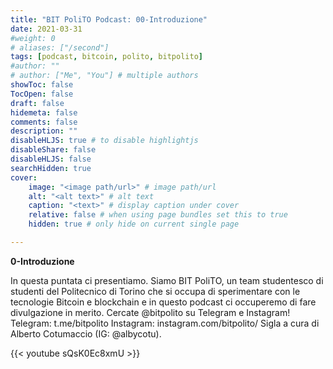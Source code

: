 ```yaml
---
title: "BIT PoliTO Podcast: 00-Introduzione"
date: 2021-03-31
#weight: 0
# aliases: ["/second"]
tags: [podcast, bitcoin, polito, bitpolito]
#author: ""
# author: ["Me", "You"] # multiple authors
showToc: false
TocOpen: false
draft: false
hidemeta: false
comments: false
description: ""
disableHLJS: true # to disable highlightjs
disableShare: false
disableHLJS: false
searchHidden: true
cover:
    image: "<image path/url>" # image path/url
    alt: "<alt text>" # alt text
    caption: "<text>" # display caption under cover
    relative: false # when using page bundles set this to true
    hidden: true # only hide on current single page

---
```


**0-Introduzione**

In questa puntata ci presentiamo. Siamo BIT PoliTO, un team studentesco di studenti del Politecnico di Torino che si occupa di sperimentare con le tecnologie Bitcoin e blockchain e in questo podcast ci occuperemo di fare divulgazione in merito.
Cercate @bitpolito su Telegram e Instagram!
Telegram: t.me/bitpolito
Instagram: instagram.com/bitpolito/
Sigla a cura di Alberto Cotumaccio (IG: @albycotu).

{{< youtube sQsK0Ec8xmU >}}
